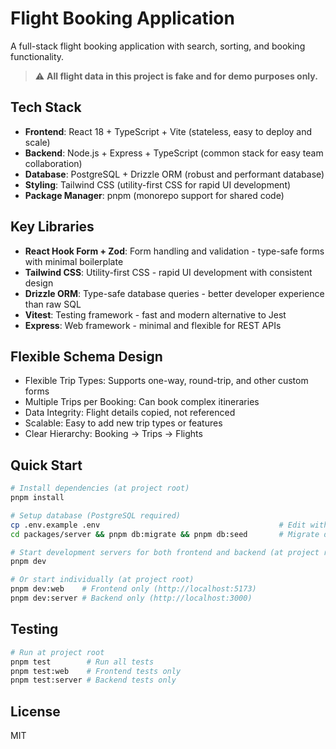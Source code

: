 # Flight Booking Application

A full-stack flight booking application with search, sorting, and booking functionality.

> ⚠️ **All flight data in this project is fake and for demo purposes only.**

## Tech Stack

- **Frontend**: React 18 + TypeScript + Vite (stateless, easy to deploy and scale)
- **Backend**: Node.js + Express + TypeScript (common stack for easy team collaboration)
- **Database**: PostgreSQL + Drizzle ORM (robust and performant database)
- **Styling**: Tailwind CSS (utility-first CSS for rapid UI development)
- **Package Manager**: pnpm (monorepo support for shared code)

## Key Libraries

- **React Hook Form + Zod**: Form handling and validation - type-safe forms with minimal boilerplate
- **Tailwind CSS**: Utility-first CSS - rapid UI development with consistent design
- **Drizzle ORM**: Type-safe database queries - better developer experience than raw SQL
- **Vitest**: Testing framework - fast and modern alternative to Jest
- **Express**: Web framework - minimal and flexible for REST APIs

## Flexible Schema Design

- Flexible Trip Types: Supports one-way, round-trip, and other custom forms
- Multiple Trips per Booking: Can book complex itineraries
- Data Integrity: Flight details copied, not referenced
- Scalable: Easy to add new trip types or features
- Clear Hierarchy: Booking → Trips → Flights

## Quick Start

```bash
# Install dependencies (at project root)
pnpm install

# Setup database (PostgreSQL required)
cp .env.example .env                                        # Edit with your database credentials
cd packages/server && pnpm db:migrate && pnpm db:seed       # Migrate database and add sample data

# Start development servers for both frontend and backend (at project root)
pnpm dev

# Or start individually (at project root)
pnpm dev:web    # Frontend only (http://localhost:5173)
pnpm dev:server # Backend only (http://localhost:3000)
```

## Testing

```bash
# Run at project root
pnpm test        # Run all tests
pnpm test:web    # Frontend tests only
pnpm test:server # Backend tests only
```

## License

MIT
